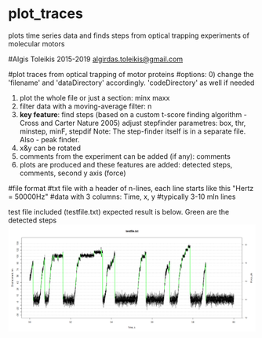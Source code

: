 # plot_traces
 plots time series data and finds steps from optical trapping experiments of molecular motors


#Algis Toleikis 2015-2019 algirdas.toleikis@gmail.com

#plot traces from optical trapping of motor proteins
#options: 
0) change the 'filename' and 'dataDirectory' accordingly. 'codeDirectory' as well if needed
1) plot the whole file or just a section: minx maxx
2) filter data with a moving-average filter: n
3) **key feature**: find steps (based on a custom t-score finding algorithm - Cross and Carter Nature 2005)
adjust stepfinder parametres: box, thr, minstep, minF, stepdif
Note: The step-finder itself is in a separate file. Also - peak finder. 
4) x&y can be rotated
5) comments from the experiment can be added (if any): comments
6) plots are produced and these features are added: detected steps, comments, second y axis (force)

#file format
#txt file with a header of n-lines, each line starts like this "Hertz =  50000Hz"
#data with 3 columns: Time, x, y
#typically 3-10 mln lines


test file included (testfile.txt)
expected result is below. Green are the detected steps
![Image description](https://github.com/algyz200/R_portfolio/blob/master/plot_and_find_steps/testfile_result.png)
